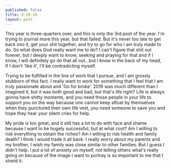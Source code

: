 ```yaml
---
published: false
title: 9-20-16
layout: post
---
```

This year is three-quarters over, and this is only the 3rd post of the year. I'm trying to journal more this year, but that failed. But it's never too late to get back into it, get your shit together, and try to go for who I am truly made to do. So what does God really want me to do? I can't figure that shit out forever, but I deeply want to know, seeking and praying for that and if I know, I will definitely go do that all out...but I know in the back of my head, If I don't 'like it', I'll be contradicting myself. 

Trying to be fulfilled in the line of work that I pursue, and I am grossly stubborn of this fact. I really want to work for something that I feel that I am truly passionate about and 'Go for broke'. 2016 was much different than I imagined it, but it was both good and bad, but that's life right? Life is always gonna have shitty moments, and you need those people in your life to support you on the way because one cannot keep afloat by themselves when they punctured their own life vest, you need someone to save you and hope they hear your silent cries for help. 

My pride is too great, and it still has a lot to do with face and shame because I want to be hugely successful, but at what cost? Am I willing to risk everything to obtain the riches? Am I willing to risk health and family death? I think I would trade it all back. I really worry about my parents and my brother, I wish my family was close similar to other families. But I guess I didn't help. I put a lot of anxiety on myself, not telling others what's really going on because of the image I want to portray is so important to me that I shield it. 